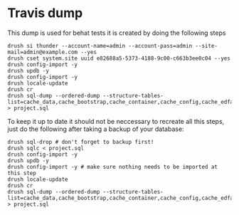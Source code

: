 # Travis dump
This dump is used for behat tests it is created by doing the following steps

    drush si thunder --account-name=admin --account-pass=admin --site-mail=admin@example.com --yes
    drush cset system.site uuid e82688a5-5373-4188-9c00-c663b3ee0c04 --yes
    drush config-import -y 
    drush updb -y
    drush config-import -y 
    drush locale-update
    drush cr
    drush sql-dump --ordered-dump --structure-tables-list=cache_data,cache_bootstrap,cache_container,cache_config,cache_edfault,cache_discovery,cache_dynamic_page_cache,cache_entity,cache_menu,cache_migrate,cache_render,cache_toolbar,cachetags,watchdog,sessions > project.sql

To keep it up to date it should not be neccessary to recreate all this steps, just do the following after taking a backup of your database:

    drush sql-drop # don't forget to backup first!
    drush sqlc < project.sql
    drush config-import -y
    drush updb -y
    drush config-import -y # make sure nothing needs to be imported at this step
    drush locale-update
    drush cr
    drush sql-dump --ordered-dump --structure-tables-list=cache_data,cache_bootstrap,cache_container,cache_config,cache_edfault,cache_discovery,cache_dynamic_page_cache,cache_entity,cache_menu,cache_migrate,cache_render,cache_toolbar,cachetags,watchdog,sessions > project.sql

